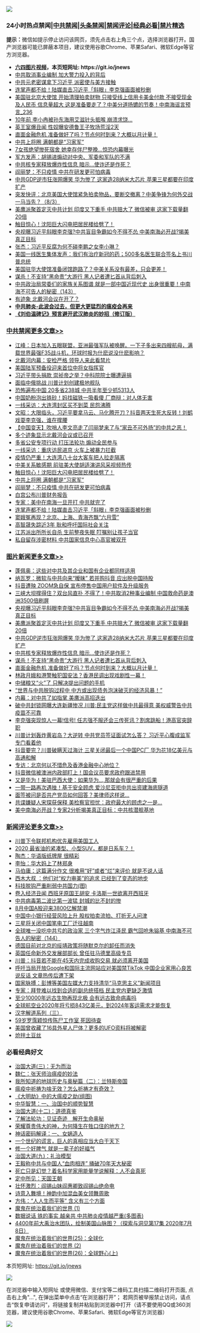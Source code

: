 ![](https://raw.githubusercontent.com/fqnews/bnews/master/64photo/fqnews-qr.jpg)

<div id="tt">
<h3>24小时热点禁闻|<a href="#%E4%B8%AD%E5%85%B1%E7%A6%81%E9%97%BB%E6%9B%B4%E5%A4%9A%E6%96%87%E7%AB%A0">中共禁闻</a>|<a href="#%E5%9B%BE%E7%89%87%E6%96%B0%E9%97%BB%E6%9B%B4%E5%A4%9A%E6%96%87%E7%AB%A0">头条禁闻</a>|<a href="#%E6%96%B0%E9%97%BB%E8%AF%84%E8%AE%BA%E6%9B%B4%E5%A4%9A%E6%96%87%E7%AB%A0">禁闻评论|<a href="#%E5%BF%85%E7%9C%8B%E7%BB%8F%E5%85%B8%E5%A5%BD%E6%96%87">经典必看|<a href="/video.md#%E7%A6%81%E7%89%87%E7%B2%BE%E9%80%89">禁片精选</a></h3>
<div><b>提示：</b>微信如提示停止访问该网页，须先点击右上角三个点，选择浏览器打开。国产浏览器可能已屏蔽本项目，建议使用谷歌Chrome、苹果Safari、微软Edge等官方浏览器。</div>
<ul>
<li><b><a href="http://d1.bdrive.tk/64.mp4" target="_blank">六四图片视频</a>，本页短网址: https://git.io/jnews</b></li>
<li><a href="/cbnews/20200803/1373895.md">中共取消事业编制 加大警力投入的背后</a></li>
<li><a href="/comments/20200803/1374002.md">中共元老密谋拿下习近平 派密使与美方接触</a></li>
<li><a href="/cbnews/20200803/1374047.md">连掌声都不给！陆媒直击习近平「斜眼」李克强画面被秒删</a></li>
<li><a href="/comments/20200803/1374018.md">美国驻北京大使馆 开始清理拍卖财物 只接受线上信用卡美金付款 不接受现金及人民币 信息量超大 这是准备要走了？中美分道扬镳的节奏！中南海谣言预言_236</a></li>
<li><a href="/yule/20200803/1373974.md">10年前 李小冉被孙东海用艾滋针头抵喉 崩溃求饶…</a></li>
<li><a href="/worldnews/20200803/1374064.md">英王室爆丑闻 性奴曝安德鲁王子牧场荒淫2天</a></li>
<li><a href="/topimagenews/20200803/1373880.md">直面金融危机 准备做好了吗？节点何时到来？大概以月计量！</a></li>
<li><a href="/cbnews/20200803/1374051.md">中共上将圈 满朝都是“习家军”</a></li>
<li><a href="/cbnews/20200803/1373959.md">7女孩绝望惨死宿舍 她幸存伴尸整晚…惊恐内幕曝光</a></li>
<li><a href="/ssgc/20200804/1374203.md">军方发声：胡锡进煽动对中央、军委和军队的不满</a></li>
<li><a href="/topimagenews/20200803/1374042.md">中共核专家释放爆炸性信息 暗示…使诈还是作死？</a></li>
<li><a href="/cbnews/20200803/1374050.md">阎丽梦：不只疫情 中共在研发更可怕病毒</a></li>
<li><a href="/topimagenews/20200803/1374043.md">中共GDP逆市狂涨网爆笑 华为惨了 这家造28纳米大芯片 苹果三星都要在印度扩产</a></li>
<li><a href="/bannedvideo/20200803/1374110.md">突发快评：北京美国大使馆紧急拍卖物品，要断交撤离？中美争锋为何外交战一马当先？（8/3）</a></li>
<li><a href="/topimagenews/20200803/1374162.md">美鹰派聚首定灭中共计划 印度又下重手 中共赔大了 微信被审 这家下载量翻20倍</a></li>
<li><a href="/cbnews/20200804/1374223.md">触目惊心！沈阳巨大闪电把居民楼给劈了！</a></li>
<li><a href="/topimagenews/20200804/1374219.md">央视曝习近平斜眼李克强?中共盲目争霸如今不得不怂 中美南海必开战?揭美真正目标</a></li>
<li><a href="/baitai/20200804/1374198.md">张杰：习近平反腐为何不碰李鹏之女李小琳？</a></li>
<li><a href="/ssgc/20200803/1374112.md">美国一线医生集体发声：我们有治疗新冠的药；500多名医生联合签名上书川普总统</a></li>
<li><a href="/bannedvideo/20200803/1374132.md">美国驻华大使馆准备闭馆跑路了？中美关系没有最差，只会更差！</a></li>
<li><a href="/topimagenews/20200803/1373881.md">谋杀！不支持“黑命贵”大游行 黑人记者遭匕首从背后刺入</a></li>
<li><a href="/comments/20200803/1374034.md">中共政治局常委们的家族关系图谱 就是一部中国近现代史 出身很重要！中南海不可告人的秘密（143）</a></li>
<li><a href="/comments/20200803/1373991.md">有迹象 北戴河会议在开了？</a></li>
<li><b><a href="/comments/20200211/1275071.md" target="_blank">中共肺炎-此波会过去，但更大更猛烈的瘟疫会再来</a></b></li>
<li><b><a href="/comments/20200207/1272816.md" target="_blank">《刘伯温碑记》预言避开武汉肺炎的妙招（修订版）</a></b></li>
</ul>
</div>

<div class="catlist">
<h3><a href="/cbnews/" target="_blank">中共禁闻</a><span><a href="/cbnews/" target="_blank" rel="nofollow">更多文章>></a></span></h3>
<ul>
<li><a href="/cbnews/20200804/1374372.md" target="_blank">江峰：日本加入五眼联盟，亚洲最强军队被唤醒。一下子多出来四艘航母，满载世界最强F35战斗机，环球时报为什麽说没什麽影响？</a></li>
<li><a href="/cbnews/20200804/1374336.md" target="_blank">北戴河内幕：安检严格 领导人来此看禁片</a></li>
<li><a href="/cbnews/20200804/1374335.md" target="_blank">美国陆军预备役迎来首位中将女指挥官</a></li>
<li><a href="/cbnews/20200804/1374334.md" target="_blank">习近平带头捐款 崇祯帝之举？中科院院士曝遭逼捐</a></li>
<li><a href="/cbnews/20200804/1374311.md" target="_blank">面临中俄挑战 川普计划创建极地舰队</a></li>
<li><a href="/cbnews/20200804/1374310.md" target="_blank">恐怖遍布中国 20多省238城 中共半年至少抓5313人</a></li>
<li><a href="/cbnews/20200804/1374309.md" target="_blank">中国奶粉泡出铁砂！妈找磁铁一吸看傻 厂商辩：对人体无害</a></li>
<li><a href="/cbnews/20200804/1374308.md" target="_blank">一线采访：大连湾封区买不到菜 民怨沸腾</a></li>
<li><a href="/cbnews/20200804/1374306.md" target="_blank">文昭：大限临头，习近平要拿马云、马化腾开刀？抖音两天生死大反转！刘鹤戏耍李克强，谁在撑腰</a></li>
<li><a href="/cbnews/20200804/1374305.md" target="_blank">【中国变天】吹哨人李文亮走了闫丽梦来了与“家丑不可外扬”的中共之恶！</a></li>
<li><a href="/cbnews/20200804/1374228.md" target="_blank">多个迹象显示北戴河会议或已召开</a></li>
<li><a href="/cbnews/20200804/1374227.md" target="_blank">多省公安专项行动 打压法轮功 煽动全民参与</a></li>
<li><a href="/cbnews/20200804/1374226.md" target="_blank">一线采访：重庆访民进京 火车上被暴力拦截</a></li>
<li><a href="/cbnews/20200804/1374225.md" target="_blank">疫情仍严重！大连湾八十台大客车把人拉走隔离</a></li>
<li><a href="/cbnews/20200804/1374224.md" target="_blank">中美关系敏感期 前驻美大使胡适演讲风采视频热传</a></li>
<li><a href="/cbnews/20200804/1374223.md" target="_blank">触目惊心！沈阳巨大闪电把居民楼给劈了！</a></li>
<li><a href="/cbnews/20200803/1374051.md" target="_blank">中共上将圈 满朝都是“习家军”</a></li>
<li><a href="/cbnews/20200803/1374050.md" target="_blank">阎丽梦：不只疫情 中共在研发更可怕病毒</a></li>
<li><a href="/cbnews/20200803/1374049.md" target="_blank">白宫公布川普财务报告</a></li>
<li><a href="/cbnews/20200803/1374048.md" target="_blank">专家：美中在南海一旦开打 中共就完了</a></li>
<li><a href="/cbnews/20200803/1374047.md" target="_blank">连掌声都不给！陆媒直击习近平「斜眼」李克强画面被秒删</a></li>
<li><a href="/cbnews/20200803/1374046.md" target="_blank">窦娥冤再现？北京、上海、青海齐飘“六月雪”</a></li>
<li><a href="/cbnews/20200803/1374045.md" target="_blank">高智晟失踪近3年 耿和呼吁国际社会关注</a></li>
<li><a href="/cbnews/20200803/1374044.md" target="_blank">江苏派出所所长自杀 生前整夜失眠 叮嘱别让孩子当官</a></li>
<li><a href="/cbnews/20200803/1373961.md" target="_blank">私自留存涉密材料 中共国家信息中心高官被双开</a></li>

</ul>
</div>
<div class="catlist">
<h3><a href="/topimagenews/" target="_blank">图片新闻</a><span><a href="/topimagenews/" target="_blank" rel="nofollow">更多文章>></a></span></h3>
<ul>
<li><a href="/topimagenews/20200804/1374333.md" target="_blank">蓬佩奥：这些对中共及其企业和国有企业都同样适用</a></li>
<li><a href="/topimagenews/20200804/1374222.md" target="_blank">纳瓦罗：微软与中共向来“暧昧” 若并购抖音 应出脱中国持股</a></li>
<li><a href="/topimagenews/20200804/1374221.md" target="_blank">抖音遭殃 ZOOM急自保 宣布停售中国用户软件及升级服务</a></li>
<li><a href="/topimagenews/20200804/1374220.md" target="_blank">三峡大坝撑得住？双台风直扑 不得了！中共取消2种事业编制 中国救命药是澳洲3500倍刷屏</a></li>
<li><a href="/topimagenews/20200804/1374219.md" target="_blank">央视曝习近平斜眼李克强?中共盲目争霸如今不得不怂 中美南海必开战?揭美真正目标</a></li>
<li><a href="/topimagenews/20200803/1374162.md" target="_blank">美鹰派聚首定灭中共计划 印度又下重手 中共赔大了 微信被审 这家下载量翻20倍</a></li>
<li><a href="/topimagenews/20200803/1374043.md" target="_blank">中共GDP逆市狂涨网爆笑 华为惨了 这家造28纳米大芯片 苹果三星都要在印度扩产</a></li>
<li><a href="/topimagenews/20200803/1374042.md" target="_blank">中共核专家释放爆炸性信息 暗示…使诈还是作死？</a></li>
<li><a href="/topimagenews/20200803/1373881.md" target="_blank">谋杀！不支持“黑命贵”大游行 黑人记者遭匕首从背后刺入</a></li>
<li><a href="/topimagenews/20200803/1373880.md" target="_blank">直面金融危机 准备做好了吗？节点何时到来？大概以月计量！</a></li>
<li><a href="/topimagenews/20200803/1373879.md" target="_blank">林政月娥和港警触犯国安法？香港民调出现戏剧性一幕！</a></li>
<li><a href="/topimagenews/20200803/1373878.md" target="_blank">中储粮又“火”了 只解决提出问题的手机</a></li>
<li><a href="/topimagenews/20200803/1373877.md" target="_blank">“世界与中共脱钩过程中 中方或出现债务泡沫破灭的经济风暴！”</a></li>
<li><a href="/topimagenews/20200803/1373742.md" target="_blank">内幕：对中共了如指掌 美鹰派高招迭出</a></li>
<li><a href="/topimagenews/20200803/1373700.md" target="_blank">破中共封锁网曝大连新疆惨况 川普:民主党这样做中共最得意 美权威警告中共疫苗不可靠</a></li>
<li><a href="/topimagenews/20200802/1373693.md" target="_blank">李克强突现惊人一幕!信号! 任志强不服还会三传死讯？割席跳船！港高官突辞职</a></li>
<li><a href="/topimagenews/20200802/1373666.md" target="_blank">川普计划轰炸黄岩岛？大逆转 中共党员签证面试怎么答？ 习近平心腹成监军 专门看着他</a></li>
<li><a href="/topimagenews/20200802/1373665.md" target="_blank">抖音要完？川普破瞒天过海计 三星关闭最后一个中国PC厂 华为花18亿美元与高通和解</a></li>
<li><a href="/topimagenews/20200802/1373542.md" target="_blank">专访：北京何以不惜危及香港金融中心地位？</a></li>
<li><a href="/topimagenews/20200802/1373431.md" target="_blank">抖音微信被澳洲内政部盯上！国会议员要求政府跟进禁用</a></li>
<li><a href="/topimagenews/20200802/1373430.md" target="_blank">又是华为！美驻巴西大使：如果华为&#8230;,那就会有很严重的后果</a></li>
<li><a href="/topimagenews/20200802/1373429.md" target="_blank">一带一路再次遇挫！基于安全顾虑 爱沙尼亚拒中共出资建海底隧道</a></li>
<li><a href="/topimagenews/20200802/1373428.md" target="_blank">面签被问是否共产党员如何回答？美律师这样说&#8230;</a></li>
<li><a href="/topimagenews/20200802/1373427.md" target="_blank">共谍嫌疑人宋琛获保释 美检察官担忧：政府最大的顾虑之一是…</a></li>
<li><a href="/topimagenews/20200802/1373338.md" target="_blank">美中南海必开战？专家2分析揭美真正目标：中共核潜舰基地</a></li>

</ul>
</div>
<div class="catlist">
<h3><a href="/comments/" target="_blank">新闻评论</a><span><a href="/comments/" target="_blank" rel="nofollow">更多文章>></a></span></h3>
<ul>
<li><a href="/comments/20200804/1374359.md" target="_blank">川普下令联邦机构优先雇用美国工人</a></li>
<li><a href="/comments/20200804/1374358.md" target="_blank">2020 最省油的紧凑型、小型SUV，都是日系车？！</a></li>
<li><a href="/comments/20200804/1374341.md" target="_blank">陶杰：华语版纸牌屋 很精彩</a></li>
<li><a href="/comments/20200804/1374340.md" target="_blank">李怡：华大妈上了林郑身</a></li>
<li><a href="/comments/20200804/1374339.md" target="_blank">马伯庸：这篇满分作文 很难用“好”或者“烂”来评价 就是不说人话</a></li>
<li><a href="/comments/20200804/1374338.md" target="_blank">西木大叔 ：他们对“权力审美”的追求 已经到了变态的地步</a></li>
<li><a href="/comments/20200804/1374332.md" target="_blank">科技脱钩严重削弱中共国力(图)</a></li>
<li><a href="/comments/20200804/1374318.md" target="_blank">卷入经济丑闻  西班牙原国王胡安 卡洛斯一世欲离开西班牙</a></li>
<li><a href="/comments/20200804/1374312.md" target="_blank">中共病毒第二波比第一波猛 封城的比不封的惨</a></li>
<li><a href="/comments/20200804/1374303.md" target="_blank">8月中国A股迎来3800亿解禁潮</a></li>
<li><a href="/comments/20200804/1374298.md" target="_blank">中国中小银行经营风险上升 股权拍卖流拍、打折无人问津</a></li>
<li><a href="/comments/20200804/1374288.md" target="_blank">三星将关闭中国笔电工厂迁往越南</a></li>
<li><a href="/comments/20200804/1374286.md" target="_blank">全球唯一没吃中共亏的政治家 三个字气炸江泽民 霸气回呛朱镕基 中南海不可告人的秘密（144）</a></li>
<li><a href="/comments/20200804/1374280.md" target="_blank">德国目前对北京的绥靖政策将随默克尔的卸任而消失</a></li>
<li><a href="/comments/20200804/1374278.md" target="_blank">英国任命新外交发展部部长   曾任驻马德里高级专员</a></li>
<li><a href="/comments/20200804/1374277.md" target="_blank">川普：抖音若不能在45天内完成收购交易 就必须离开美国</a></li>
<li><a href="/comments/20200804/1374276.md" target="_blank">呼吁当局开放Google和国际主流网站应对美国禁TikTok 中国企业家用心良苦说反话 文章热传后遭下架</a></li>
<li><a href="/comments/20200804/1374275.md" target="_blank">国家脉搏：彭博等美国左媒大力支持清华“马克思主义”新闻项目</a></li>
<li><a href="/comments/20200804/1374265.md" target="_blank">专家：拜登难以找到合适的副总统搭档 民主党内更缺乏激情</a></li>
<li><a href="/comments/20200804/1374264.md" target="_blank">至少10000年远古生物再现北极 会有远古致命病毒吗</a></li>
<li><a href="/comments/20200804/1374248.md" target="_blank">全球航空业2020年将亏损843亿美元，到2024年客运需求才能恢复</a></li>
<li><a href="/comments/20200804/1374245.md" target="_blank">汉字解道系列（三）</a></li>
<li><a href="/comments/20200804/1374238.md" target="_blank">59岁罗霈颖惊传陈尸工作室  死因待查</a></li>
<li><a href="/comments/20200804/1374217.md" target="_blank">美国曾收藏了16具外星人尸体？更多的UFO资料将被解密</a></li>
<li><a href="/comments/20200804/1374206.md" target="_blank">炝拌土豆丝</a></li>

</ul>
</div>

<div class="catlist">
<h3>必看经典好文</h3>
<ul>
<li><a href="/cbnews/20180309/912114.md" target="_blank">治国大道(三)：无为而治</a></li>
<li><a href="/comments/20200224/1282494.md" target="_blank">魏仁：张天师治瘟疫的妙法</a></li>
<li><a href="/tculture/xiulian/20170614/774347.md" target="_blank">我所知道的地球历史与奥秘篇（二）：兰特斯帝国</a></li>
<li><a href="/comments/20200502/1322275.md" target="_blank">瘟疫中祈祷为啥无效？怎么祈祷才有奇效？</a></li>
<li><a href="/comments/20200203/1269785.md" target="_blank">《大明劫》中的大瘟疫之劫(组图)</a></li>
<li><a href="/comments/20200605/1340202.md" target="_blank">中华智慧：一、治国中的顺势智慧</a></li>
<li><a href="/cbnews/20180318/916241.md" target="_blank">治国大道(十二)：道德真鉴</a></li>
<li><a href="/comments/20200307/1289968.md" target="_blank">了解法轮功：见证奇迹　解开生命奥秘</a></li>
<li><a href="/comments/20200618/1346830.md" target="_blank">荣耀尊贵伟大的神，为何降生在牲口住的地方？</a></li>
<li><a href="/comments/20200609/1342224.md" target="_blank">神话密码解译：一、女娲造人</a></li>
<li><a href="/comments/20200621/1348067.md" target="_blank">一个世纪的谎言，巨人的真相应当大白于天下</a></li>
<li><a href="/funmedia/20200713/1359909.md" target="_blank">修一个好脾气 就是一辈子的好福气</a></li>
<li><a href="/cbnews/20180315/914943.md" target="_blank">治国大道(九)：礼治模型</a></li>
<li><a href="/cbnews/20200730/1371580.md" target="_blank">王毅称中共与中国人“血肉相连” 捅破70年天大秘密</a></li>
<li><a href="/comments/20200704/1355375.md" target="_blank">死亡只是幻觉？着名科学家用能量学说解释：人不会真死</a></li>
<li><a href="/tculture/xiulian/20151111/470021.md" target="_blank">定中所见：天国王朝</a></li>
<li><a href="/cbnews/20200727/1366904.md" target="_blank">壮怀激烈：阎锡山妹阎惠卿致阎锡山绝命电</a></li>
<li><a href="/topimagenews/20170208/656009.md" target="_blank">诗意入舞境！神韵中加混血美女领舞周歌</a></li>
<li><a href="/comments/20200720/1363377.md" target="_blank">方伟：“人人生而平等” 含义有三个方面</a></li>
<li><a href="/topimagenews/20180519/944624.md" target="_blank">魔鬼在统治着我们的世界 (1)</a></li>
<li><a href="/comments/20200620/1347687.md" target="_blank">数据说话 铁的事实 越亲共 中共肺炎疫情越严重(多图表)</a></li>
<li><a href="/comments/20200712/1359461.md" target="_blank">4400年前大禹治水团队，绘制美国山脉图？（探索与洞见第17集 2020年7月8日）</a></li>
<li><a href="/comments/20181017/1014654.md" target="_blank">魔鬼在统治着我们的世界(25)：全球化</a></li>
<li><a href="/topimagenews/20180520/944940.md" target="_blank">魔鬼在统治着我们的世界 (2)</a></li>
<li><a href="/comments/20181210/1044798.md" target="_blank">魔鬼在统治着我们的世界(26)：全球野心(上)</a></li>

</ul>
</div>

本页短网址: https://git.io/jnews

![](https://raw.githubusercontent.com/fqnews/bnews/master/64photo/fqnews-qr.jpg)

在浏览器中输入短网址 或使用微信、支付宝等二维码工具扫描二维码打开页面, 点击右上角"...", 在弹出菜单中点击“在浏览器打开”； 若网页被举报禁止访问，请点击“恢复申请访问”，将链接复制并粘贴到浏览器中打开（请不要使用QQ或360浏览器，建议使用谷歌Chrome、苹果Safari、微软Edge等官方浏览器）

![](https://raw.githubusercontent.com/fqnews/bnews/master/64photo/wx.jpg)